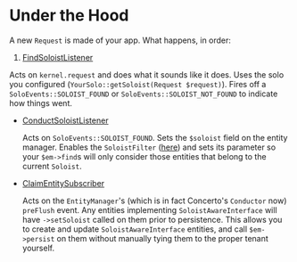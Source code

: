 # Under the Hood

A new `Request` is made of your app. What happens, in order:

1. [FindSoloistListener](../../EventListener/FindSoloistListener.php)

  Acts on `kernel.request` and does what it sounds like it does. Uses the solo you configured (`YourSolo::getSoloist(Request $request)`). Fires off a `SoloEvents::SOLOIST_FOUND` or `SoloEvents::SOLOIST_NOT_FOUND` to indicate how things went.
 
- [ConductSoloistListener](../../EventListener/ConductSoloistListener.php)

  Acts on `SoloEvents::SOLOIST_FOUND`. Sets the `$soloist` field on the entity manager. Enables the `SoloistFilter` ([here](../../Filter/SoloistFilter.php)) and sets its parameter so your `$em->find`s will only consider those entities that belong to the current `Soloist`.
  
- [ClaimEntitySubscriber](../../EventListener/ClaimEntitySubscriber.php)

  Acts on the `EntityManager`'s (which is in fact Concerto's `Conductor` now) `preFlush` event. Any entities implementing `SoloistAwareInterface` will have `->setSoloist` called on them prior to persistence. This allows you to create and update `SoloistAwareInterface` entities, and call `$em->persist` on them without manually tying them to the proper tenant yourself.
